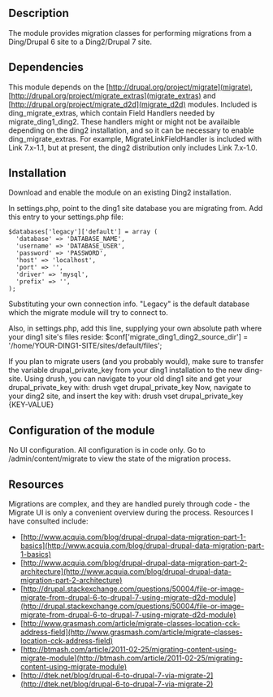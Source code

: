 Description
-----------
The module provides migration classes for performing migrations from a Ding/Drupal 6 site to a Ding2/Drupal 7 site.


Dependencies
------------

This module depends on the [http://drupal.org/project/migrate](migrate), [http://drupal.org/project/migrate_extras](migrate_extras) and [http://drupal.org/project/migrate_d2d](migrate_d2d) modules.
Included is ding_migrate_extras, which contain Field Handlers needed by migrate_ding1_ding2. These handlers might or might not be availaible depending on the ding2 installation, and so it can be necessary to enable ding_migrate_extras.
For example, MigrateLinkFieldHandler is included with Link 7.x-1.1, but at present, the ding2 distribution only includes Link 7.x-1.0. 

Installation
------------

Download and enable the module on an existing Ding2 installation. 

In settings.php, point to the ding1 site database you are migrating from. Add this entry to your settings.php file:

    $databases['legacy']['default'] = array (
      'database' => 'DATABASE_NAME',
      'username' => 'DATABASE_USER',
      'password' => 'PASSWORD',
      'host' => 'localhost',
      'port' => '',
      'driver' => 'mysql',
      'prefix' => '',
    );

Substituting your own connection info. 
"Legacy" is the default database which the migrate module will try to connect to.

Also, in settings.php, add this line, supplying your own absolute path where your ding1 site's files reside:
    $conf['migrate_ding1_ding2_source_dir'] = '/home/YOUR-DING1-SITE/sites/default/files';

If you plan to migrate users (and you probably would), make sure to transfer the variable drupal_private_key from your ding1 installation to the new ding-site. Using drush, you can navigate to your old ding1 site and get your drupal_private_key with:
    drush vget drupal_private_key
Now, navigate to your ding2 site, and insert the key with:
    drush vset drupal_private_key {KEY-VALUE}

Configuration of the module
---------------------------

No UI configuration. All configuration is in code only. Go to /admin/content/migrate to view the state of the migration process.


Resources
---------

Migrations are complex, and they are handled purely through code - the Migrate UI is only a convenient overview during the process. Resources I have consulted include:

* [http://www.acquia.com/blog/drupal-drupal-data-migration-part-1-basics](http://www.acquia.com/blog/drupal-drupal-data-migration-part-1-basics)
* [http://www.acquia.com/blog/drupal-drupal-data-migration-part-2-architecture](http://www.acquia.com/blog/drupal-drupal-data-migration-part-2-architecture)
* [http://drupal.stackexchange.com/questions/50004/file-or-image-migrate-from-drupal-6-to-drupal-7-using-migrate-d2d-module](http://drupal.stackexchange.com/questions/50004/file-or-image-migrate-from-drupal-6-to-drupal-7-using-migrate-d2d-module)
* [http://www.grasmash.com/article/migrate-classes-location-cck-address-field](http://www.grasmash.com/article/migrate-classes-location-cck-address-field)
* [http://btmash.com/article/2011-02-25/migrating-content-using-migrate-module](http://btmash.com/article/2011-02-25/migrating-content-using-migrate-module)
* [http://dtek.net/blog/drupal-6-to-drupal-7-via-migrate-2](http://dtek.net/blog/drupal-6-to-drupal-7-via-migrate-2)

